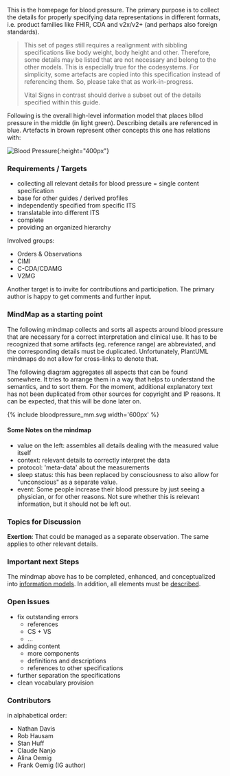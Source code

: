 <style>
table th {background: #f0b033}
table tr:nth-child(even) {background: #EEE}
table tr:nth-child(odd) {background: #FFF}
</style>

This is the homepage for blood pressure.
The primary purpose is to collect the details for properly specifying data representations in different formats,
i.e. product families like FHIR, CDA and v2x/v2+ (and perhaps also foreign standards).

> This set of pages still requires a realignment with sibbling specifications like body weight, body height and
> other. Therefore, some details may be listed that are not necessary and belong to the other models.
> This is especially true for the codesystems.
> For simplicity, some artefacts are copied into this specification instead of referencing them.
> So, please take that as work-in-progress.
>
> Vital Signs in contrast should derive a subset out of the details specified within this guide.

Following is the overall high-level information model that places bllod pressure in the middle (in light green).
Describing details are referenced in blue. 
Artefacts in brown represent other concepts this one has relations with:

![Blood Pressure](bloodpressure-model.png){:height="400px"}
<br clear="all"/>  

### Requirements / Targets

* collecting all relevant details for blood pressure = single content specification
* base for other guides / derived profiles
* independently specified from specific ITS 
* translatable into different ITS
* complete
* providing an organized hierarchy

Involved groups:

* Orders & Observations
* CIMI
* C-CDA/CDAMG
* V2MG

Another target is to invite for contributions and participation.
The primary author is happy to get comments and further input.

### MindMap as a starting point

The following mindmap collects and sorts all aspects around blood pressure that are necessary for 
a correct interpretation and clinical use.
It has to be recognized that some artifacts (eg. reference range) are abbreviated, and the corresponding details 
must be duplicated. Unfortunately, PlantUML mindmaps do not allow for cross-links to denote that.

The following diagram aggregates all aspects that can be found somewhere.
It tries to arrange them in a way that helps to understand the semantics,
and to sort them.
For the moment, additional explanatory text has not been duplicated from other sources for copyright and IP reasons.
It can be expected, that this will be done later on.

<div>
{% include bloodpressure_mm.svg width='600px' %}
</div>

#### Some Notes on the mindmap

* value on the left: assembles all details dealing with the measured value itself
* context: relevant details to correctly interpret the data
* protocol: 'meta-data' about the measurements
* sleep status: this has been replaced by consciousness to also allow for "unconscious" as a separate value.
* event: Some people increase their blood pressure by just seeing a physician, or for other reasons. Not sure whether this is relevant information, but it should not be left out.

### Topics for Discussion

**Exertion**: That could be managed as a separate observation. The same applies to other relevant details.

### Important next Steps

The mindmap above has to be completed, enhanced, and conceptualized into [information models](model.html).
In addition, all elements must be [described](content.html).

### Open Issues

* fix outstanding errors
  * references
  * CS + VS
  * ...
* adding content
  * more components
  * definitions and descriptions
  * references to other specifications
* further separation the specifications
* clean vocabulary provision

### Contributors

in alphabetical order:

* Nathan Davis
* Rob Hausam
* Stan Huff
* Claude Nanjo
* Alina Oemig
* Frank Oemig (IG author)

